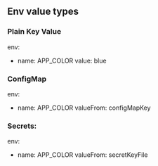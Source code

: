 ## Env value types

### Plain Key Value
env:
 - name: APP_COLOR
   value: blue
   
### ConfigMap
env:
 - name: APP_COLOR
   valueFrom:
    configMapKey
   
### Secrets:
env:
 - name: APP_COLOR
   valueFrom:
    secretKeyFile
